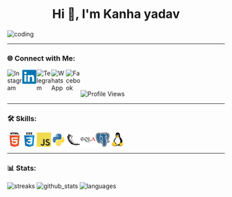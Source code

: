 <h1 align="center">Hi 👋, I'm Kanha yadav</h1>

<img align="center" alt="coding" width="400" src="https://user-images.githubusercontent.com/55389276/140866485-8fb1c876-9a8f-4d6a-98dc-08c4981eaf70.gif">

---

### 🌐 Connect with Me:
<p>
  <a href="https://your-instagram-link.com">
    <img align="left" alt="Instagram" width="34px" src="https://raw.githubusercontent.com/gauravghongde/social-icons/master/SVG/Color/Instagram.svg" />
  </a>
  <a href="https://your-linkedin-link.com">
    <img align="left" alt="LinkedIn" width="34px" src="https://raw.githubusercontent.com/devicons/devicon/master/icons/linkedin/linkedin-original.svg" />
  </a>
  <a href="https://your-telegram-link.com">
    <img align="left" alt="Telegram" width="34px" src="https://raw.githubusercontent.com/gauravghongde/social-icons/master/SVG/Color/Telegram.svg" />
  </a>
  <a href="https://your-whatsapp-link.com">
    <img align="left" alt="WhatsApp" width="34px" src="https://raw.githubusercontent.com/gauravghongde/social-icons/master/SVG/Color/WhatsApp.svg" />
  </a>
  <a href="https://your-facebook-link.com">
    <img align="left" alt="Facebook" width="34px" src="https://raw.githubusercontent.com/gauravghongde/social-icons/master/SVG/Color/Facebook.svg" />
  </a>
</p>

</br>
</br>

![Profile Views](https://hits.seeyoufarm.com/api/count/incr/badge.svg?url=https://github.com/Itskanha/&title=Profile%20Views)

---

### 🛠️ Skills:
<img align="left" alt="HTML" width="34px" src="https://raw.githubusercontent.com/devicons/devicon/master/icons/html5/html5-original-wordmark.svg" />
<img align="left" alt="CSS" width="34px" src="https://raw.githubusercontent.com/devicons/devicon/master/icons/css3/css3-original-wordmark.svg" />
<img align="left" alt="JavaScript" width="34px" src="https://raw.githubusercontent.com/devicons/devicon/master/icons/javascript/javascript-original.svg" />
<img align="left" alt="Python" width="34px" src="https://raw.githubusercontent.com/devicons/devicon/master/icons/python/python-original.svg" />
<img align="left" alt="Flask" width="34px" src="https://raw.githubusercontent.com/devicons/devicon/master/icons/flask/flask-original.svg" />
<img align="left" alt="SQLAlchemy" width="34px" src="https://raw.githubusercontent.com/devicons/devicon/master/icons/sqlalchemy/sqlalchemy-original.svg" />
<img align="left" alt="PostgreSQL" width="34px" src="https://raw.githubusercontent.com/devicons/devicon/master/icons/postgresql/postgresql-original.svg" />
<img align="left" alt="Linux" width="34px" src="https://raw.githubusercontent.com/devicons/devicon/master/icons/linux/linux-original.svg" />

</br>
</br>

---

### 📊 Stats:
<img src="https://github-readme-streak-stats.herokuapp.com/?user=Itskanha&" alt="streaks" height="190">
<img src="https://github-readme-stats.vercel.app/api?username=Itskanha&show_icons=true&locale=en" alt="github_stats" height="201">
<img src="https://github-readme-stats.vercel.app/api/top-langs/?username=Itskanha&layout=compact&theme=tokyo" alt="languages" height="185">

 
